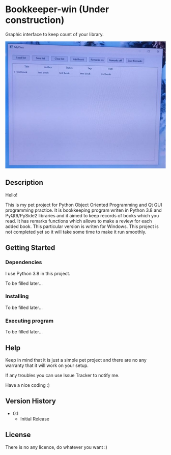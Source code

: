 # Bookkeeper-win (Under construction)

Graphic interface to keep count of your library.

![alt text](https://github.com/Py4Rpi/Bookkeeper-win/blob/master/screen2.jpg)

## Description

Hello!

This is my pet project for Python Object Oriented Programming and Qt GUI programming practice. 
It is bookkeeping program writen in Python 3.8 and PyQt6/PySide2 libraries and it aimed to keep
records of books which you read. It has remarks functions which allows to make a review for each 
added book. This particular version is writen for Windows. This project is not completed yet so
it will take some time to make it run smoothly.

## Getting Started

### Dependencies

I use Python 3.8 in this project.

To be filled later...

### Installing

To be filled later...

### Executing program

To be filled later...


## Help

Keep in mind that it is just a simple pet project and there are no any warranty that it will work on your setup.

If any troubles you can use Issue Tracker to notify me.

Have a nice coding :)

## Version History

* 0.1
    * Initial Release

## License

There is no any licence, do whatever you want :)
